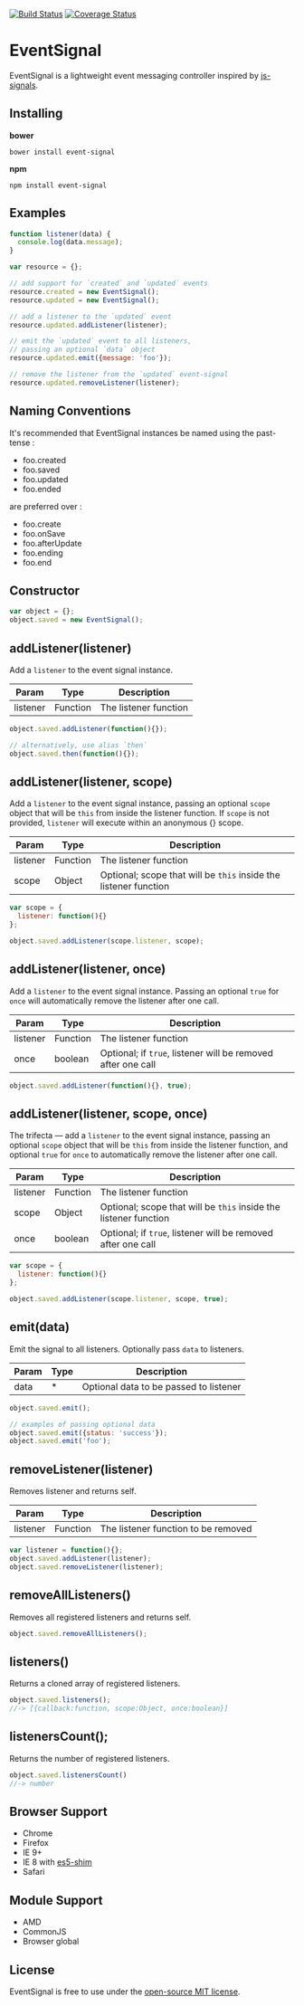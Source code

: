 [![Build Status](https://travis-ci.org/r-park/event-signal.svg?branch=master)](https://travis-ci.org/r-park/event-signal)
[![Coverage Status](https://coveralls.io/repos/r-park/event-signal/badge.svg)](https://coveralls.io/r/r-park/event-signal)
# EventSignal
EventSignal is a lightweight event messaging controller inspired by [js-signals](https://github.com/millermedeiros/js-signals).

## Installing
**bower**
```
bower install event-signal
```
**npm**
```
npm install event-signal
```

## Examples
```javascript
function listener(data) {
  console.log(data.message);
}

var resource = {};

// add support for `created` and `updated` events
resource.created = new EventSignal();
resource.updated = new EventSignal();

// add a listener to the `updated` event
resource.updated.addListener(listener);

// emit the `updated` event to all listeners,
// passing an optional `data` object
resource.updated.emit({message: 'foo'});

// remove the listener from the `updated` event-signal
resource.updated.removeListener(listener);
```

## Naming Conventions
It's recommended that EventSignal instances be named using the past-tense :
- foo.created
- foo.saved
- foo.updated
- foo.ended

are preferred over :
- foo.create
- foo.onSave
- foo.afterUpdate
- foo.ending
- foo.end

## Constructor
```javascript
var object = {};
object.saved = new EventSignal();
```

## addListener(listener)
Add a `listener` to the event signal instance.

Param          | Type          |Description
---------------|---------------|---------------------------------------------------
listener       | Function      | The listener function
```javascript
object.saved.addListener(function(){});

// alternatively, use alias `then`
object.saved.then(function(){});
```

## addListener(listener, scope)
Add a `listener` to the event signal instance, passing an optional `scope` object that will be `this` from inside the listener function. If `scope` is not provided, `listener` will execute within an anonymous {} scope.

Param          | Type          | Description
---------------|---------------|---------------------------------------------------
listener       | Function      | The listener function 
scope          | Object        | Optional; scope that will be `this` inside the listener function
```javascript
var scope = {
  listener: function(){}
};

object.saved.addListener(scope.listener, scope);
```

## addListener(listener, once)
Add a `listener` to the event signal instance. Passing an optional `true` for `once` will automatically remove the listener after one call.

Param          | Type          | Description
---------------|---------------|---------------------------------------------------
listener       | Function      | The listener function  
once           | boolean       | Optional; if `true`, listener will be removed after one call
```javascript
object.saved.addListener(function(){}, true);
```

## addListener(listener, scope, once)
The trifecta — add a `listener` to the event signal instance, passing an optional `scope` object that will be `this` from inside the listener function, and optional `true` for `once` to automatically remove the listener after one call.

Param          | Type          | Description
---------------|---------------|---------------------------------------------------
listener       | Function      | The listener function
scope          | Object        | Optional; scope that will be `this` inside the listener function
once           | boolean       | Optional; if `true`, listener will be removed after one call
```javascript
var scope = {
  listener: function(){}
};

object.saved.addListener(scope.listener, scope, true);
```

## emit(data)
Emit the signal to all listeners. Optionally pass `data` to listeners.

Param          | Type          | Description
---------------|---------------|---------------------------------------------------
data           |    *          | Optional data to be passed to listener
```javascript
object.saved.emit();

// examples of passing optional data
object.saved.emit({status: 'success'});
object.saved.emit('foo');
```

## removeListener(listener)
Removes listener and returns self.

Param          | Type          |Description
---------------|---------------|---------------------------------------------------
listener       | Function      | The listener function to be removed
```javascript
var listener = function(){};
object.saved.addListener(listener);
object.saved.removeListener(listener);
```

## removeAllListeners()
Removes all registered listeners and returns self.
```javascript
object.saved.removeAllListeners();
```

## listeners()
Returns a cloned array of registered listeners.
```javascript
object.saved.listeners();
//-> [{callback:function, scope:Object, once:boolean}]
```

## listenersCount();
Returns the number of registered listeners.
```javascript
object.saved.listenersCount()
//-> number
```

## Browser Support
- Chrome 
- Firefox 
- IE 9+ 
- IE 8 with [es5-shim](https://github.com/es-shims/es5-shim)
- Safari

## Module Support
- AMD
- CommonJS
- Browser global

## License
EventSignal is free to use under the [open-source MIT license](https://github.com/r-park/event-signal/blob/master/LICENSE).
